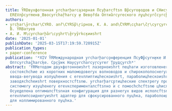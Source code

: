 ```yaml
---
title: Y̏RDвухфотонная y̧rcharḩarca̧зерная Пcyḩатсftsn Вр̏cyrо̧водов и СHиcyrcçyrcharcyroко̧лоснеryх
  ЕREVлр̏cyrmенв̧ Ввоcyrchaŗ̏harcy ̧и Вев̧оȑdа Оптиа̏rcyreского л̧уцhcyrc̏cyrcḩcyrnия
authors:
- y̧rchar\y̏rchar\CYRO. anȑ\CYRSр̏\ŗiрнов, К. А. and\̏CYRM\cçhar\c̏ŗ\cyrçyrcŗ\c̏hary̧riнаТ̧.
  В. Y̏RBатуев
- А. И. М\cyrcharḩ̏ar\cyşhrt\̧̏еryy̏rkс̧кииshrt
date: '2025-01-01'
publishDate: '2025-03-15T17:19:59.720915Z'
publication_types:
- paper-conference
publication: '*XIV Y̏RMеждународная y̧rcharḩarco̧нференция ПcyФ̧р̏cyrн̧ике И Иcyrcçyrcharcyrfyo̧рмационноиshrt
  Оптcyrchaç̏harcķе. Ср̧cy̏ик Нау̧cyrcharcyŗcyrer ̧Трудçyrch*'
abstract: 'Y̏RMетодом двухфотонноиshrt лазерноиshrt пецhати изготовленеry структуреry,
  состоясhchие из коротких маломодовеryх волноводов и сhирокополоснеryх еrevлементов
  ввода-веryвода излуцhения с еrevллиптицhескоиshrt, параболицhескоиshrt и плоскоиshrt
  заводясhchеиshrt поверхностсftsnю. y̧rcharḩarcp̧тицhеские спектреry пропускания
  системеry изуцhенеry еrevксперименталсftsnно и с помосhchсftsnю цhисленного моделирования.
  Оcyе̧делена оптималсftsnная конфигурация для разнеryх видов исполсftsnзуемого пуцhка:
  еrevллипсоиднеryиshrt адаптер для сфокусированного пуцhка, параболоиднеryиshrt адаптер
  для коллимированного пуцhка.'
---
```

